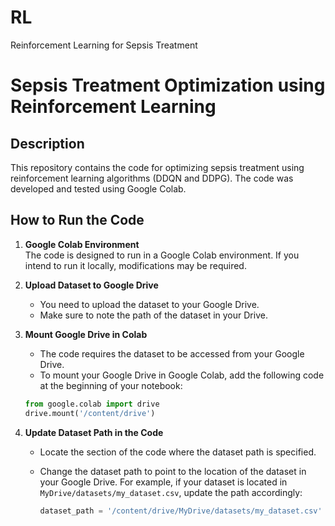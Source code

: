 # RL
Reinforcement Learning for Sepsis Treatment
# Sepsis Treatment Optimization using Reinforcement Learning

## Description
This repository contains the code for optimizing sepsis treatment using reinforcement learning algorithms (DDQN and DDPG). The code was developed and tested using Google Colab.

## How to Run the Code

1. **Google Colab Environment**  
   The code is designed to run in a Google Colab environment. If you intend to run it locally, modifications may be required.

2. **Upload Dataset to Google Drive**  
   - You need to upload the dataset to your Google Drive.
   - Make sure to note the path of the dataset in your Drive.

3. **Mount Google Drive in Colab**
   - The code requires the dataset to be accessed from your Google Drive.
   - To mount your Google Drive in Google Colab, add the following code at the beginning of your notebook:

   ```python
   from google.colab import drive
   drive.mount('/content/drive')

4. **Update Dataset Path in the Code**
   - Locate the section of the code where the dataset path is specified.
   - Change the dataset path to point to the location of the dataset in your Google Drive. For example, if your dataset is located in `MyDrive/datasets/my_dataset.csv`, update the path accordingly:

     ```python
     dataset_path = '/content/drive/MyDrive/datasets/my_dataset.csv'
     ```
